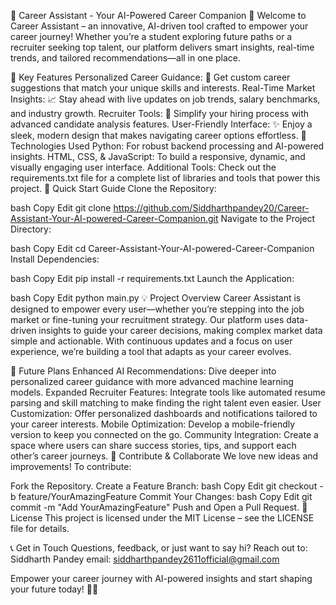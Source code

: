 🎉 Career Assistant - Your AI-Powered Career Companion 🚀
Welcome to Career Assistant – an innovative, AI-driven tool crafted to empower your career journey! Whether you’re a student exploring future paths or a recruiter seeking top talent, our platform delivers smart insights, real-time trends, and tailored recommendations—all in one place.

🌟 Key Features
Personalized Career Guidance:
🎯 Get custom career suggestions that match your unique skills and interests.
Real-Time Market Insights:
📈 Stay ahead with live updates on job trends, salary benchmarks, and industry growth.
Recruiter Tools:
💼 Simplify your hiring process with advanced candidate analysis features.
User-Friendly Interface:
✨ Enjoy a sleek, modern design that makes navigating career options effortless.
🔧 Technologies Used
Python: For robust backend processing and AI-powered insights.
HTML, CSS, & JavaScript: To build a responsive, dynamic, and visually engaging user interface.
Additional Tools:
Check out the requirements.txt file for a complete list of libraries and tools that power this project.
🚀 Quick Start Guide
Clone the Repository:

bash
Copy
Edit
git clone https://github.com/Siddharthpandey20/Career-Assistant-Your-AI-powered-Career-Companion.git
Navigate to the Project Directory:

bash
Copy
Edit
cd Career-Assistant-Your-AI-powered-Career-Companion
Install Dependencies:

bash
Copy
Edit
pip install -r requirements.txt
Launch the Application:

bash
Copy
Edit
python main.py
💡 Project Overview
Career Assistant is designed to empower every user—whether you’re stepping into the job market or fine-tuning your recruitment strategy. Our platform uses data-driven insights to guide your career decisions, making complex market data simple and actionable. With continuous updates and a focus on user experience, we’re building a tool that adapts as your career evolves.

🌈 Future Plans
Enhanced AI Recommendations:
Dive deeper into personalized career guidance with more advanced machine learning models.
Expanded Recruiter Features:
Integrate tools like automated resume parsing and skill matching to make finding the right talent even easier.
User Customization:
Offer personalized dashboards and notifications tailored to your career interests.
Mobile Optimization:
Develop a mobile-friendly version to keep you connected on the go.
Community Integration:
Create a space where users can share success stories, tips, and support each other’s career journeys.
🤝 Contribute & Collaborate
We love new ideas and improvements! To contribute:

Fork the Repository.
Create a Feature Branch:
bash
Copy
Edit
git checkout -b feature/YourAmazingFeature
Commit Your Changes:
bash
Copy
Edit
git commit -m "Add YourAmazingFeature"
Push and Open a Pull Request.
📄 License
This project is licensed under the MIT License – see the LICENSE file for details.

📞 Get in Touch
Questions, feedback, or just want to say hi? Reach out to:
Siddharth Pandey 
email: siddharthpandey2611official@gmail.com

Empower your career journey with AI-powered insights and start shaping your future today! 🚀💡







